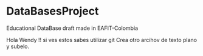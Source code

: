 # DataBasesProject
Educational DataBase draft made in EAFIT-Colombia

Hola Wendy !! si ves estos sabes utilizar git
Crea otro arcihov de texto plano y subelo.